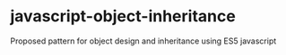 javascript-object-inheritance
=============================

Proposed pattern for object design and inheritance using ES5 javascript
